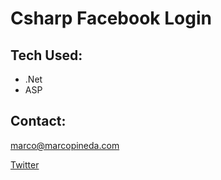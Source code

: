 # Csharp Facebook Login 

## Tech Used:
* .Net
* ASP


## Contact:
marco@marcopineda.com

[Twitter](https://twitter.com/MarcoAPineda13)


